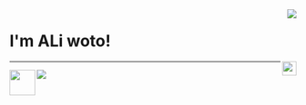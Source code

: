 <img align="right" src="https://github-readme-stats.vercel.app/api?username=aliwoto&show_icons=true" />
<h1> I'm ALi woto! </h1>
<img align="right" src="https://raw.githubusercontent.com/MartinHeinz/MartinHeinz/master/wave.gif" width="25px">
<hr></hr>



<!-- kyubey: https://raw.githubusercontent.com/innng/innng/master/assets/kyubey.gif -->

<img align="left" src="https://raw.githubusercontent.com/innng/innng/master/assets/kyubey.gif" width="45px">




![](https://raw.githubusercontent.com/ALiwoto/ALiwoto/main/fsn146.JPG)
